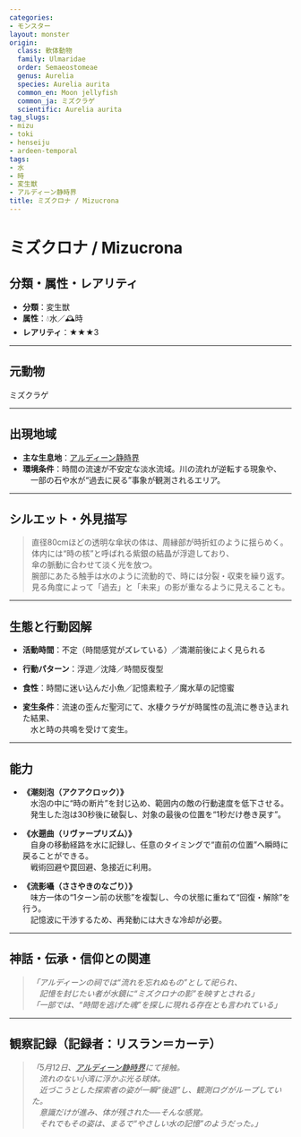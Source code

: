 ```yaml
---
categories:
- モンスター
layout: monster
origin:
  class: 軟体動物
  family: Ulmaridae
  order: Semaeostomeae
  genus: Aurelia
  species: Aurelia aurita
  common_en: Moon jellyfish
  common_ja: ミズクラゲ
  scientific: Aurelia aurita
tag_slugs:
- mizu
- toki
- henseiju
- ardeen-temporal
tags:
- 水
- 時
- 変生獣
- アルディーン静時界
title: ミズクロナ / Mizucrona
---
```


# ミズクロナ / Mizucrona

## 分類・属性・レアリティ

* **分類**：変生獣  
* **属性**：💧水／🕰時  
* **レアリティ**：★★★3

---

## 元動物
ミズクラゲ

---

## 出現地域

* **主な生息地**：[アルディーン静時界](../place/ardeen_temporal.md)  
* **環境条件**：時間の流速が不安定な淡水流域。川の流れが逆転する現象や、  
　一部の石や水が“過去に戻る”事象が観測されるエリア。

---

## シルエット・外見描写

> 直径80cmほどの透明な傘状の体は、周縁部が時折虹のように揺らめく。  
> 体内には“時の核”と呼ばれる紫銀の結晶が浮遊しており、  
> 傘の脈動に合わせて淡く光を放つ。  
> 腕部にあたる触手は水のように流動的で、時には分裂・収束を繰り返す。  
> 見る角度によって「過去」と「未来」の影が重なるように見えることも。

---

## 生態と行動図解

* **活動時間**：不定（時間感覚がズレている）／満潮前後によく見られる  
* **行動パターン**：浮遊／沈降／時間反復型  
* **食性**：時間に迷い込んだ小魚／記憶素粒子／魔水草の記憶蜜

* **変生条件**：流速の歪んだ聖河にて、水棲クラゲが時属性の乱流に巻き込まれた結果、  
　水と時の共鳴を受けて変生。

---

## 能力

* **《潮刻泡（アクアクロック）》**  
　水泡の中に“時の断片”を封じ込め、範囲内の敵の行動速度を低下させる。  
　発生した泡は30秒後に破裂し、対象の最後の位置を“1秒だけ巻き戻す”。

* **《水遡曲（リヴァープリズム）》**  
　自身の移動経路を水に記録し、任意のタイミングで“直前の位置”へ瞬時に戻ることができる。  
　戦術回避や罠回避、急接近に利用。

* **《流影囁（ささやきのなごり）》**  
　味方一体の“1ターン前の状態”を複製し、今の状態に重ねて“回復・解除”を行う。  
　記憶波に干渉するため、再発動には大きな冷却が必要。

---

## 神話・伝承・信仰との関連

> *「アルディーンの祠では“流れを忘れぬもの”として祀られ、  
　記憶を封じたい者が水鏡に“ミズクロナの影”を映すとされる」*  
> *「一部では、“時間を逃げた魂”を探しに現れる存在とも言われている」*

---

## 観察記録（記録者：リスラン＝カーテ）

> *「5月12日、[アルディーン静時界](../place/ardeen_temporal.md)にて接触。  
　流れのない小湾に浮かぶ光る球体。  
　近づこうとした探索者の姿が一瞬“後退”し、観測ログがループしていた。  
　意識だけが進み、体が残された──そんな感覚。  
　それでもその姿は、まるで“やさしい水の記憶”のようだった。」*